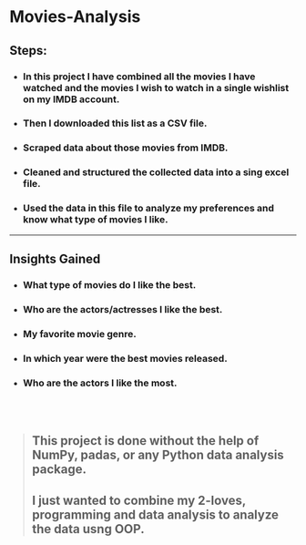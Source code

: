 # Movies-Analysis
## Steps:
- ###  In this project I have combined all the movies I have watched and the movies I wish to watch in a single wishlist on my IMDB account.
- ### Then I downloaded this list as a CSV file.
- ### Scraped data about those movies from IMDB.
- ### Cleaned and structured the collected data into a sing excel file.
- ### Used the data in this file to analyze my preferences and know what type of movies I like.

---

## Insights Gained
- ### What type of movies do I like the best.
- ### Who are the actors/actresses I like the best.
- ### My favorite movie genre.
- ### In which year were the best movies released.
- ### Who are the actors I like the most.

<br> <br>

> ## This project is done without the help of NumPy, padas, or any Python data analysis package.<br>
> ## I just wanted to combine my 2-loves, programming and data analysis to analyze the data usng OOP.
